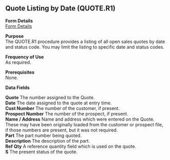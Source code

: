 ##  Quote Listing by Date (QUOTE.R1)

<PageHeader />

**Form Details**  
[ Form Details ](QUOTE-R1-1/README.md)   

**Purpose**  
The QUOTE.R1 procedure provides a listing of all open sales quotes by date and
status code. You may limit the listing to specific date and status codes.

**Frequency of Use**  
As required.

**Prerequisites**  
None.

**Data Fields**

**Quote** The number assigned to the Quote.  
**Date** The date assigned to the quote at entry time.  
**Cust Number** The number of the customer, if present.  
**Prospect Number** The number of the prospect, if present.  
**Name / Address** Name and address which were entered on the Quote. These may
have been originally loaded from the customer or prospect file, if those
numbers are present, but it was not required.  
**Part** The part number being quoted.  
**Description** The description of the part.  
**Ref Qty** A reference quantity field which is used on the quote.  
**S** The present status of the quote.  
  
<badge text= "Version 8.10.57" vertical="middle" />

<PageFooter />